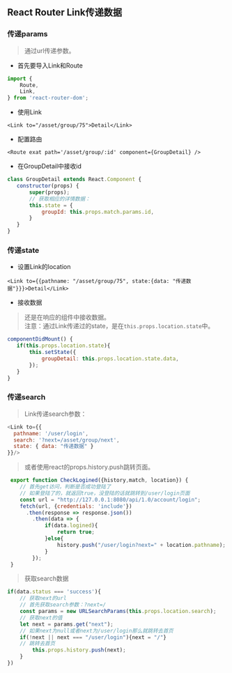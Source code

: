 ## React Router Link传递数据

### 传递params
> 通过url传递参数。

- 首先要导入Link和Route

```js
import {
    Route,
    Link,
} from 'react-router-dom';
```

- 使用Link

 ```
 <Link to="/asset/group/75">Detail</Link>
 ``` 
 
 - 配置路由
 
 ```
 <Route exat path='/asset/group/:id' component={GroupDetail} />
 ```
 
 - 在GroupDetail中接收id
 
 ```js
 class GroupDetail extends React.Component {
    constructor(props) {
        super(props);
        // 获取相应的详情数据：
        this.state = {
            groupId: this.props.match.params.id,
        }
    }
}
 ```
 
 ### 传递state
 
 - 设置Link的location
 
 ```
 <Link to={{pathname: "/asset/group/75", state:{data: "传递数据"}}}>Detail</Link>
 ```
 
 - 接收数据
 > 还是在响应的组件中接收数据。  
 注意：通过Link传递过的state，是在`this.props.location.state`中。
 
 ```js
 componentDidMount() {
    if(this.props.location.state){
        this.setState({
            groupDetail: this.props.location.state.data,
        });
    }
}
```

### 传递search
> Link传递search参数：

```js
<Link to={{
  pathname: '/user/login',
  search: '?next=/asset/group/next',
  state: { data: "传递数据" }
}}/>
```
> 或者使用react的props.history.push跳转页面。

```js
 export function CheckLogined({history,match, location}) {
    // 首先get访问，判断是否成功登陆了
    // 如果登陆了的，就返回true，没登陆的话就跳转到/user/login页面
    const url = "http://127.0.0.1:8080/api/1.0/account/login";
    fetch(url, {credentials: 'include'})
      .then(response => response.json())
        .then(data => {
            if(data.logined){
                return true;
            }else{
                history.push("/user/login?next=" + location.pathname);
            }
        });
 }
```
> 获取search数据

```js
if(data.status === 'success'){
    // 获取next的url
    // 首先获取search参数：?next=/
    const params = new URLSearchParams(this.props.location.search);
    // 获取next的值
    let next = params.get("next");
    // 如果next为null或者next为/user/login那么就跳转去首页
    if(!next || next === "/user/login"){next = "/"}
    // 跳转去首页
        this.props.history.push(next);
    }
})
```

 
 